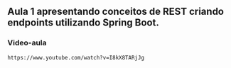 ## Aula 1 apresentando conceitos de REST criando endpoints utilizando Spring Boot.

### Video-aula

    https://www.youtube.com/watch?v=I8kX8TARjJg
